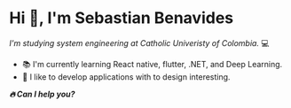# Hi :wave:, I'm Sebastian Benavides

*I'm studying system engineering at Catholic Univeristy of Colombia.* :computer:

- :books: I'm currently learning React native, flutter, .NET, and Deep Learning.
- 🎨 I like to develop applications with to design interesting.


***:fire: Can I help you?***
